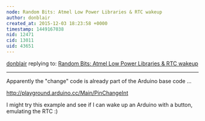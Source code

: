 ```yaml
---
node: Random Bits: Atmel Low Power Libraries & RTC wakeup
author: donblair
created_at: 2015-12-03 18:23:58 +0000
timestamp: 1449167038
nid: 12471
cid: 13011
uid: 43651
---
```




[donblair](../profile/donblair) replying to: [Random Bits: Atmel Low Power Libraries & RTC wakeup](../notes/donblair/12-02-2015/random-bits-atmel-low-power-libraries-rtc-wakeup)

----
Apparently the "change" code is already part of the Arduino base code ... 

http://playground.arduino.cc/Main/PinChangeInt

I might try this example and see if I can wake up an Arduino with a button, emulating the RTC :)